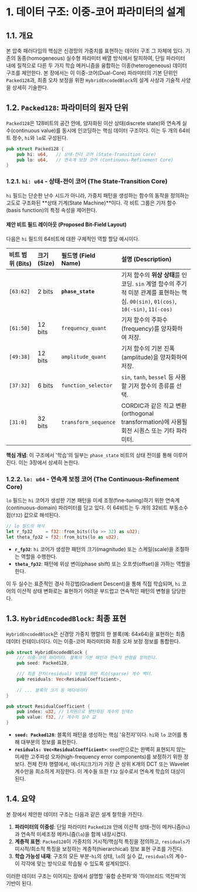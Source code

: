 # 1. 데이터 구조: 이중-코어 파라미터의 설계

## 1.1. 개요

본 압축 패러다임의 핵심은 신경망의 가중치를 표현하는 데이터 구조 그 자체에 있다. 기존의 동종(homogeneous) 실수형 파라미터 배열 방식에서 탈피하여, 단일 파라미터 내에 질적으로 다른 두 가지 학습 메커니즘을 융합하는 이종(heterogeneous) 데이터 구조를 제안한다. 본 장에서는 이 이중-코어(Dual-Core) 파라미터의 기본 단위인 `Packed128`과, 최종 오차 보정을 위한 `HybridEncodedBlock`의 설계 사상과 기술적 사양을 상세히 기술한다.

## 1.2. `Packed128`: 파라미터의 원자 단위

`Packed128`은 128비트의 공간 안에, 양자화된 이산 상태(discrete state)와 연속계 실수(continuous value)를 동시에 인코딩하는 핵심 데이터 구조이다. 이는 두 개의 64비트 정수, `hi`와 `lo`로 구성된다.

```rust
pub struct Packed128 {
    pub hi: u64,   // 상태-전이 코어 (State-Transition Core)
    pub lo: u64,   // 연속계 보정 코어 (Continuous-Refinement Core)
}
```

### 1.2.1. `hi: u64` - 상태-전이 코어 (The State-Transition Core)

`hi` 필드는 단순한 난수 시드가 아니라, 가중치 패턴을 생성하는 함수의 동작을 정의하는 고도로 구조화된 **상태 기계(State Machine)**이다. 각 비트 그룹은 기저 함수(basis function)의 특정 속성을 제어한다.

#### 제안 비트 필드 레이아웃 (Proposed Bit-Field Layout)

다음은 `hi` 필드의 64비트에 대한 구체적인 역할 할당 예시이다.

| 비트 범위 (Bits) | 크기 (Size) | 필드명 (Field Name)     | 설명 (Description)                                                                                                    |
| :--------------- | :---------- | :---------------------- | :-------------------------------------------------------------------------------------------------------------------- |
| `[63:62]`        | 2 bits      | **`phase_state`**       | 기저 함수의 **위상 상태**를 인코딩. `sin` 계열 함수의 주기적 미분 관계를 표현하는 핵심. `00(sin)`, `01(cos)`, `10(-sin)`, `11(-cos)` |
| `[61:50]`        | 12 bits     | `frequency_quant`       | 기저 함수의 주파수(frequency)를 양자화하여 저장.                                                                        |
| `[49:38]`        | 12 bits     | `amplitude_quant`       | 기저 함수의 기본 진폭(amplitude)을 양자화하여 저장.                                                                       |
| `[37:32]`        | 6 bits      | `function_selector`     | `sin`, `tanh`, `bessel` 등 사용할 기저 함수의 종류를 선택.                                                              |
| `[31:0]`         | 32 bits     | `transform_sequence`    | CORDIC과 같은 직교 변환(orthogonal transformation)에 사용될 회전 시퀀스 또는 기타 파라미터.                                 |

**핵심 개념**: 이 구조에서 '학습'의 일부는 `phase_state` 비트의 상태 전이를 통해 이루어진다. 이는 3장에서 상세히 논한다.

### 1.2.2. `lo: u64` - 연속계 보정 코어 (The Continuous-Refinement Core)

`lo` 필드는 `hi` 코어가 생성한 기본 패턴을 미세 조정(fine-tuning)하기 위한 연속계(continuous-domain) 파라미터를 담고 있다. 이 64비트는 두 개의 32비트 부동소수점(`f32`) 값으로 해석된다.

```rust
// lo 필드의 해석
let r_fp32     = f32::from_bits((lo >> 32) as u32);
let theta_fp32 = f32::from_bits(lo as u32);
```

-   **`r_fp32`**: `hi` 코어가 생성한 패턴의 크기(magnitude) 또는 스케일(scale)을 조절하는 역할을 수행한다.
-   **`theta_fp32`**: 패턴에 위상 변이(phase shift) 또는 오프셋(offset)을 가하는 역할을 한다.

이 두 실수는 표준적인 경사 하강법(Gradient Descent)을 통해 직접 학습되며, `hi` 코어의 이산적 상태 변화로는 표현하기 어려운 부드럽고 연속적인 패턴의 변형을 담당한다.

## 1.3. `HybridEncodedBlock`: 최종 표현

`HybridEncodedBlock`은 신경망 가중치 행렬의 한 블록(예: 64x64)을 표현하는 최종 데이터 컨테이너이다. 이는 이중-코어 파라미터와 최종 오차 보정 정보를 통합한다.

```rust
pub struct HybridEncodedBlock {
    /// 이중-코어 파라미터. 블록의 기본 패턴과 연속적 변형을 정의한다.
    pub seed: Packed128,

    /// 최종 잔차(residual) 보정을 위한 희소(sparse) 계수 벡터.
    pub residuals: Vec<ResidualCoefficient>,
    
    // ... 블록의 크기 등 메타데이터
}

pub struct ResidualCoefficient {
    pub index: u32, // 1차원으로 평탄화된 계수의 인덱스
    pub value: f32, // 계수의 실수 값
}
```

-   **`seed: Packed128`**: 블록의 패턴을 생성하는 핵심 '유전자'이다. `hi`와 `lo` 코어를 통해 대부분의 정보를 표현한다.
-   **`residuals: Vec<ResidualCoefficient>`**: `seed`만으로는 완벽히 표현되지 않는 미세한 고주파성 오차(high-frequency error components)를 보정하기 위한 정보다. 전체 잔차 행렬에서, 에너지(크기)가 가장 큰 상위 K개의 DCT 또는 Wavelet 계수만을 희소하게 저장한다. 이 계수들 또한 `f32` 실수로서 연속계 학습의 대상이 된다.

## 1.4. 요약

본 장에서 제안한 데이터 구조는 다음과 같은 설계 철학을 가진다.

1.  **파라미터의 이중성**: 단일 파라미터 `Packed128` 안에 이산적 상태-전이 메커니즘(`hi`)과 연속적 미세조정 메커니즘(`lo`)을 함께 내장시켰다.
2.  **계층적 표현**: `Packed128`이 가중치의 거시적/핵심적 특징을 정의하고, `residuals`가 미시적/희소적 특징을 보정하는 계층적(hierarchical) 정보 표현 구조를 가진다.
3.  **학습 가능성 내재**: 구조의 모든 부분-`hi`의 상태, `lo`의 실수 값, `residuals`의 계수-이 각각에 맞는 방식으로 학습될 수 있도록 설계되었다.

이러한 데이터 구조는 이어지는 장에서 설명할 '융합 순전파'와 '하이브리드 역전파'의 기반이 된다. 